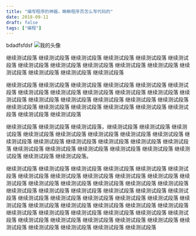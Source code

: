 ```yaml
---
title: "编写程序的神器，瞅瞅程序员怎么写代码的"
date: 2018-09-11
draft: false
tags: ["编程"]
---
```

bdadfsfdsf
![我的头像](/blog/notes/atom-vim-plus/a.jpg "可选的图片说明")

继续测试段落 继续测试段落 继续测试段落 继续测试段落 继续测试段落 继续测试段落 继续测试段落 继续测试段落 继续测试段落 继续测试段落 继续测试段落 继续测试段落 继续测试段落 继续测试段落 继续测试段落
<!--more-->

继续测试段落 继续测试段落 继续测试段落 继续测试段落 继续测试段落 继续测试段落 继续测试段落 继续测试段落 继续测试段落 继续测试段落 继续测试段落 继续测试段落 继续测试段落 继续测试段落 继续测试段落 继续测试段落 继续测试段落 继续测试段落 继续测试段落 继续测试段落 继续测试段落 继续测试段落 继续测试段落 继续测试段落 继续测试段落

继续测试段落 继续测试段落 继续测试段落，继续测试段落 继续测试段落 继续测试段落 继续测试段落 继续测试段落 继续测试段落 继续测试段落 继续测试段落 继续测试段落 继续测试段落 继续测试段落 继续测试段落 继续测试段落 继续测试段落 继续测试段落 继续测试段落 继续测试段落 继续测试段落 继续测试段落 继续测试段落 继续测试段落 继续测试段落。


继续测试段落 继续测试段落 继续测试段落 继续测试段落 继续测试段落 继续测试段落 继续测试段落 继续测试段落 继续测试段落 继续测试段落 继续测试段落 继续测试段落 继续测试段落 继续测试段落 继续测试段落 继续测试段落 继续测试段落 继续测试段落 继续测试段落 继续测试段落 继续测试段落 继续测试段落 继续测试段落 继续测试段落 继续测试段落
继续测试段落 继续测试段落 继续测试段落 继续测试段落 继续测试段落 继续测试段落 继续测试段落 继续测试段落 继续测试段落 继续测试段落 继续测试段落 继续测试段落 继续测试段落 继续测试段落 继续测试段落 继续测试段落 继续测试段落 继续测试段落 继续测试段落 继续测试段落 继续测试段落 继续测试段落 继续测试段落 继续测试段落 继续测试段落
